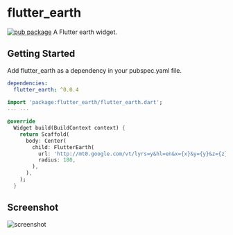 # flutter_earth

[![pub package](https://img.shields.io/pub/v/flutter_earth.svg)](https://pub.dev/packages/flutter_earth)
A Flutter earth widget.

## Getting Started

Add flutter_earth as a dependency in your pubspec.yaml file.

```yaml
dependencies:
  flutter_earth: ^0.0.4
```

```dart
import 'package:flutter_earth/flutter_earth.dart';
... ...
  
@override
  Widget build(BuildContext context) {
    return Scaffold(
      body: Center(
        child: FlutterEarth(
          url: 'http://mt0.google.com/vt/lyrs=y&hl=en&x={x}&y={y}&z={z}',
          radius: 180,
        ),
      ),
    );
  }
```

## Screenshot

![screenshot](https://github.com/zesage/flutter_earth/raw/master/resource/screenshot.gif)
